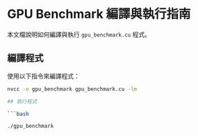 # GPU Benchmark 編譯與執行指南

本文檔說明如何編譯與執行 `gpu_benchmark.cu` 程式。

## 編譯程式

使用以下指令來編譯程式：

```bash
nvcc -o gpu_benchmark gpu_benchmark.cu -lm

## 執行程式

```bash

./gpu_benchmark
